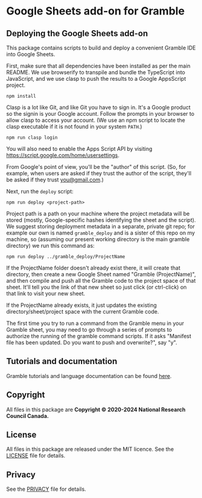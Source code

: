 # Google Sheets add-on for Gramble

## Deploying the Google Sheets add-on

This package contains scripts to build and deploy a convenient Gramble IDE into Google Sheets.

First, make sure that all dependencies have been installed as per the main README. We use browserify to transpile and bundle the TypeScript into JavaScript, and we use clasp to push the results to a Google AppsScript project.

    npm install

Clasp is a lot like Git, and like Git you have to sign in.  It's a Google product so the signin is your Google account. Follow the prompts in your browser to allow clasp to access your account. (We use an npm script to locate the clasp executable if it is not found in your system `PATH`.)

    npm run clasp login

You will also need to enable the Apps Script API by visiting https://script.google.com/home/usersettings.

From Google's point of view, you'll be the "author" of this script.  (So, for example, when users are asked if they trust the author of the script, they'll be asked if they trust you@gmail.com.)

Next, run the `deploy` script:

    npm run deploy <project-path>

Project path is a path on your machine where the project metadata will be stored (mostly, Google-specific hashes identifying the sheet and the script).  We suggest storing deployment metadata in a separate, private git repo; for example our own is named `gramble_deploy` and is a sister of this repo on my machine, so (assuming our present working directory is the main gramble directory) we run this command as:

    npm run deploy ../gramble_deploy/ProjectName

If the ProjectName folder doesn't already exist there, it will create that directory, then create a new Google Sheet named "Gramble (ProjectName)", and then compile and push all the Gramble code to the project space of that sheet.  It'll tell you the link of that new sheet so just click (or ctrl-click) on that link to visit your new sheet.

If the ProjectName already exists, it just updates the existing directory/sheet/project space with the current Gramble code.

The first time you try to run a command from the Gramble menu in your Gramble sheet, you may need to go through a series of prompts to authorize the running of the gramble command scripts.  If it asks "Manifest file has been updated. Do you want to push and overwrite?", say "y".

Tutorials and documentation
---------------

Gramble tutorials and language documentation can be found [here](https://nrc-cnrc.github.io/gramble/).
 
Copyright
---------

All files in this package are **Copyright © 2020-2024 National Research Council Canada.**

License
-------

All files in this package are released under the MIT licence. See the [LICENSE](LICENSE) file for details.

Privacy
-------

See the [PRIVACY](PRIVACY) file for details.
